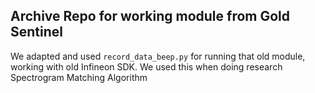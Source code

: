 ## Archive Repo for working module from Gold Sentinel 

We adapted and used `record_data_beep.py` for running that old module, working with old Infineon SDK. We used this when doing research Spectrogram Matching Algorithm 
